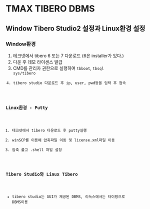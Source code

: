 # TMAX TIBERO DBMS
## Window Tibero Studio2 설정과 Linux환경 설정
### Window환경
1. 테크넷에서 tibero 6 또는 7 다운로드 (6은 installer가 있다.)
2. 다운 후 데모 라이센스 발급
3. CMD를 관리자 권한으로 실행하여 <code>tbboot</code>, <code>tbsql sys/tibero
4. tibero studio 다운로드 후 ip, user, pwd등을 입력 후 접속
### Linux환경 - Putty
1. 테크넷에서 tibero 다운로드 후 putty실행
2. winSCP를 이용해 압축파일 이동 및 license.xml파일 이동
3. 압축 풀고 .shell 파일 설정
### Tibero Studio와 Linux Tibero
- tibero studio는 GUI가 제공된 DBMS, 리눅스에서는 타이핑으로 DBMS이용
